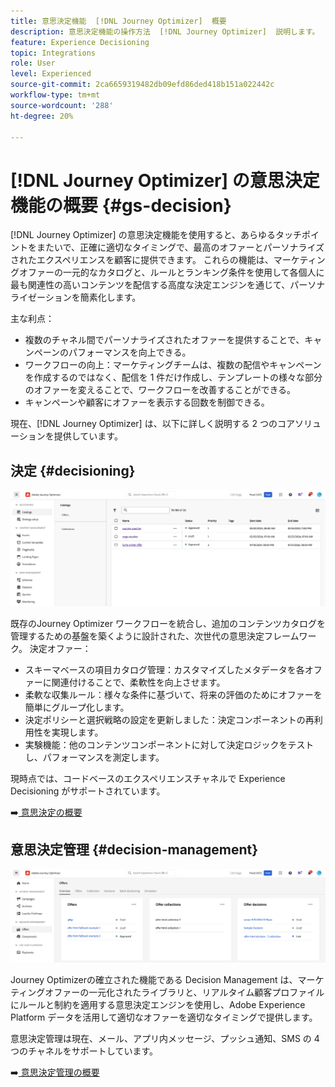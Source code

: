 ```yaml
---
title: 意思決定機能  [!DNL Journey Optimizer]  概要
description: 意思決定機能の操作方法  [!DNL Journey Optimizer]  説明します。
feature: Experience Decisioning
topic: Integrations
role: User
level: Experienced
source-git-commit: 2ca6659319482db09efd86ded418b151a022442c
workflow-type: tm+mt
source-wordcount: '288'
ht-degree: 20%

---
```


# [!DNL Journey Optimizer] の意思決定機能の概要 {#gs-decision}

[!DNL Journey Optimizer] の意思決定機能を使用すると、あらゆるタッチポイントをまたいで、正確に適切なタイミングで、最高のオファーとパーソナライズされたエクスペリエンスを顧客に提供できます。 これらの機能は、マーケティングオファーの一元的なカタログと、ルールとランキング条件を使用して各個人に最も関連性の高いコンテンツを配信する高度な決定エンジンを通じて、パーソナライゼーションを簡素化します。

主な利点：

* 複数のチャネル間でパーソナライズされたオファーを提供することで、キャンペーンのパフォーマンスを向上できる。
* ワークフローの向上：マーケティングチームは、複数の配信やキャンペーンを作成するのではなく、配信を 1 件だけ作成し、テンプレートの様々な部分のオファーを変えることで、ワークフローを改善することができる。
* キャンペーンや顧客にオファーを表示する回数を制御できる。

現在、[!DNL Journey Optimizer] は、以下に詳しく説明する 2 つのコアソリューションを提供しています。

## 決定 {#decisioning}

![](assets/gs-decisioning.png)

既存のJourney Optimizer ワークフローを統合し、追加のコンテンツカタログを管理するための基盤を築くように設計された、次世代の意思決定フレームワーク。 決定オファー：

* スキーマベースの項目カタログ管理：カスタマイズしたメタデータを各オファーに関連付けることで、柔軟性を向上させます。
* 柔軟な収集ルール：様々な条件に基づいて、将来の評価のためにオファーを簡単にグループ化します。
* 決定ポリシーと選択戦略の設定を更新しました：決定コンポーネントの再利用性を実現します。
* 実験機能：他のコンテンツコンポーネントに対して決定ロジックをテストし、パフォーマンスを測定します。

現時点では、コードベースのエクスペリエンスチャネルで Experience Decisioning がサポートされています。

➡️[ 意思決定の概要 ](../experience-decisioning/gs-experience-decisioning.md)

## 意思決定管理 {#decision-management}

![](assets/gs-decision-management.png)

Journey Optimizerの確立された機能である Decision Management は、マーケティングオファーの一元化されたライブラリと、リアルタイム顧客プロファイルにルールと制約を適用する意思決定エンジンを使用し、Adobe Experience Platform データを活用して適切なオファーを適切なタイミングで提供します。

意思決定管理は現在、メール、アプリ内メッセージ、プッシュ通知、SMS の 4 つのチャネルをサポートしています。

➡️[ 意思決定管理の概要 ](../offers/get-started/starting-offer-decisioning.md)
